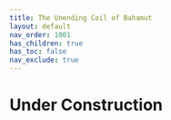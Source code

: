 ```yaml
---
title: The Unending Coil of Bahamut
layout: default
nav_order: 1001
has_children: true
has_toc: false
nav_exclude: true
---
```


# Under Construction
